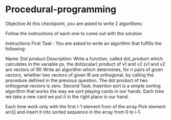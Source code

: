 # Procedural-programming

Objective
At this checkpoint, you are asked to write 2 algorithms:

Follow the instructions of each one to come out with the solution

Instructions
First Task :
You are asked to write an algorithm that fulfills the following: 

Name: Dot product
Description:
Write a function, called dot_product which calculates in the variable ps, the dot(scalar) product of v1 and v2 (v1 and v2 are vectors of IR)
Write an algorithm which determines, for n pairs of given vectors, whether two vectors of given IR are orthogonal, by calling the procedure defined in the previous question. The dot product of two orthogonal vectors is zero.
Second Task:
Insertion sort is a simple sorting algorithm that works the way we sort playing cards in our hands. Each time we take a new card we put it in the right place in our hand.

Each time work only with the first i-1 element from of the array
Pick element arr[i] and insert it into sorted sequence in the array from 0 to i-1.
